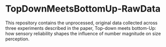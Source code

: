 # TopDownMeetsBottomUp-RawData
This repository contains the unprocessed, original data collected across three experiments described in the paper, Top-down meets bottom-Up: how sensory reliability shapes the influence of number magnitude on size perception.

